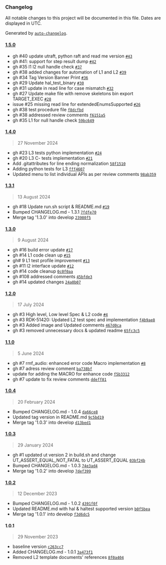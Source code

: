 ### Changelog

All notable changes to this project will be documented in this file. Dates are displayed in UTC.

Generated by [`auto-changelog`](https://github.com/CookPete/auto-changelog).

#### [1.5.0](https://github.com/rdkcentral/rdk-halif-test-rmf_audio_capture/compare/1.4.0...1.5.0)

- gh #40 update utraft, python raft and read me version [`#43`](https://github.com/rdkcentral/rdk-halif-test-rmf_audio_capture/pull/43)
- gh #41: support for step result dump [`#42`](https://github.com/rdkcentral/rdk-halif-test-rmf_audio_capture/pull/42)
- gh #35 l1 l2 null handle check [`#37`](https://github.com/rdkcentral/rdk-halif-test-rmf_audio_capture/pull/37)
- gh #38 added changes for automation of L1 and L2 [`#39`](https://github.com/rdkcentral/rdk-halif-test-rmf_audio_capture/pull/39)
- gh #34 Tag Version Banner Print [`#36`](https://github.com/rdkcentral/rdk-halif-test-rmf_audio_capture/pull/36)
- gh #29 Update hal_test_binary [`#30`](https://github.com/rdkcentral/rdk-halif-test-rmf_audio_capture/pull/30)
- gh #31 update in read line for case mismatch [`#32`](https://github.com/rdkcentral/rdk-halif-test-rmf_audio_capture/pull/32)
- gh #27 Update make file with remove skeletons bin export TARGET_EXEC [`#28`](https://github.com/rdkcentral/rdk-halif-test-rmf_audio_capture/pull/28)
- issue #25 missing read line for extendedEnumsSupported [`#26`](https://github.com/rdkcentral/rdk-halif-test-rmf_audio_capture/pull/26)
- gh #38 test procedure file [`f8dcfbd`](https://github.com/rdkcentral/rdk-halif-test-rmf_audio_capture/commit/f8dcfbd20e514d41b5c7f3b7a15a460f76c5540d)
- gh #38 addressed review comments [`f6151a5`](https://github.com/rdkcentral/rdk-halif-test-rmf_audio_capture/commit/f6151a5cc2e5fa596c08115c24b3bdda259f57e5)
- gh #35 L1 for null handle check [`59bc649`](https://github.com/rdkcentral/rdk-halif-test-rmf_audio_capture/commit/59bc649e0ab315aaad6a19acf66b1bc677cc0c9a)

#### [1.4.0](https://github.com/rdkcentral/rdk-halif-test-rmf_audio_capture/compare/1.3.1...1.4.0)

> 27 November 2024

- gh #23 L3 tests python implementation [`#24`](https://github.com/rdkcentral/rdk-halif-test-rmf_audio_capture/pull/24)
- gh #20 L3 C- tests implementation [`#21`](https://github.com/rdkcentral/rdk-halif-test-rmf_audio_capture/pull/21)
- Add .gitattributes for line ending normalization [`58f1510`](https://github.com/rdkcentral/rdk-halif-test-rmf_audio_capture/commit/58f15107a0679a19ef40c6fa3d4c807b401591fe)
- Adding python tests for L3 [`fff4607`](https://github.com/rdkcentral/rdk-halif-test-rmf_audio_capture/commit/fff460750f4f658c56032bdf31dd83aea3efed62)
- Updated menu to list individual APIs as per review comments [`98ab359`](https://github.com/rdkcentral/rdk-halif-test-rmf_audio_capture/commit/98ab359c59acd59dcb8581b2b2642e5d13bc9dbc)

#### [1.3.1](https://github.com/rdkcentral/rdk-halif-test-rmf_audio_capture/compare/1.3.0...1.3.1)

> 13 August 2024

- gh #18 Update run.sh script & README.md [`#19`](https://github.com/rdkcentral/rdk-halif-test-rmf_audio_capture/pull/19)
- Bumped CHANGELOG.md - 1.3.1 [`7fdfe70`](https://github.com/rdkcentral/rdk-halif-test-rmf_audio_capture/commit/7fdfe70054f731d6730d3ecb89b2c0694b72988f)
- Merge tag '1.3.0' into develop [`23980f5`](https://github.com/rdkcentral/rdk-halif-test-rmf_audio_capture/commit/23980f50eac0ddddb1ddcb928513c3d06c6c7bef)

#### [1.3.0](https://github.com/rdkcentral/rdk-halif-test-rmf_audio_capture/compare/1.2.0...1.3.0)

> 9 August 2024

- gh #16 build error update [`#17`](https://github.com/rdkcentral/rdk-halif-test-rmf_audio_capture/pull/17)
- gh #14 L1 code clean up [`#15`](https://github.com/rdkcentral/rdk-halif-test-rmf_audio_capture/pull/15)
- gh# 9 L1 test profile improvement [`#13`](https://github.com/rdkcentral/rdk-halif-test-rmf_audio_capture/pull/13)
- gh #11 l2 interface update [`#12`](https://github.com/rdkcentral/rdk-halif-test-rmf_audio_capture/pull/12)
- gh #14 code cleanup [`0c0f0aa`](https://github.com/rdkcentral/rdk-halif-test-rmf_audio_capture/commit/0c0f0aa7a4790c647134393cae6f5e80b99dd123)
- gh #108 addressed comments [`45bfde3`](https://github.com/rdkcentral/rdk-halif-test-rmf_audio_capture/commit/45bfde361d0251dcd88c127c07deebc27b710261)
- gh #14 updated changes [`24a0b07`](https://github.com/rdkcentral/rdk-halif-test-rmf_audio_capture/commit/24a0b07c15be5a8f793187a7df9749a77fc9cc69)

#### [1.2.0](https://github.com/rdkcentral/rdk-halif-test-rmf_audio_capture/compare/1.1.0...1.2.0)

> 17 July 2024

- gh #3 High level, Low level Spec & L2 code [`#4`](https://github.com/rdkcentral/rdk-halif-test-rmf_audio_capture/pull/4)
- gh #3 RDK-51420: Updated L2 test spec and implementation [`f4b9ae8`](https://github.com/rdkcentral/rdk-halif-test-rmf_audio_capture/commit/f4b9ae88b3aa50fd6637de20e72fcd7df3d03a7b)
- gh #3 Added image and Updated comments [`467d0ca`](https://github.com/rdkcentral/rdk-halif-test-rmf_audio_capture/commit/467d0ca8a2d9dc39bb54fc2381dc53a7fe69c41f)
- gh #3 removed unnecessary docs & updated readme [`65fc3c5`](https://github.com/rdkcentral/rdk-halif-test-rmf_audio_capture/commit/65fc3c55c6d1193c31a9b1405f3352c613e9a621)

#### [1.1.0](https://github.com/rdkcentral/rdk-halif-test-rmf_audio_capture/compare/1.0.4...1.1.0)

> 5 June 2024

- gh #7 rmf_audio: enhanced error code Macro implementation [`#8`](https://github.com/rdkcentral/rdk-halif-test-rmf_audio_capture/pull/8)
- gh #7 adress review comment [`ba738bf`](https://github.com/rdkcentral/rdk-halif-test-rmf_audio_capture/commit/ba738bfbb995f0866883f11cf01790173ddc3e14)
- update for adding the MACRO for enhance code [`f5b3312`](https://github.com/rdkcentral/rdk-halif-test-rmf_audio_capture/commit/f5b3312cfe17fd908eef3435b3037ee3525d4968)
- gh #7 update to fix review comments [`ddeff81`](https://github.com/rdkcentral/rdk-halif-test-rmf_audio_capture/commit/ddeff81536a491786f4477e8957111b3fa76aec6)

#### [1.0.4](https://github.com/rdkcentral/rdk-halif-test-rmf_audio_capture/compare/1.0.3...1.0.4)

> 20 February 2024

- Bumped CHANGELOG.md - 1.0.4 [`da66ce8`](https://github.com/rdkcentral/rdk-halif-test-rmf_audio_capture/commit/da66ce8d42c16f612097e6cdab676b1685b1ca87)
- Updated tag version in README.md [`9c5bd19`](https://github.com/rdkcentral/rdk-halif-test-rmf_audio_capture/commit/9c5bd19b2ccde107245bd770139f44d92f3c2b35)
- Merge tag '1.0.3' into develop [`d13bed1`](https://github.com/rdkcentral/rdk-halif-test-rmf_audio_capture/commit/d13bed12418244e145aca8ef29d3dbc3e26bdc7f)

#### [1.0.3](https://github.com/rdkcentral/rdk-halif-test-rmf_audio_capture/compare/1.0.2...1.0.3)

> 29 January 2024

- gh #1 updated ut version 2 in build.sh and change UT_ASSERT_EQUAL_NOT_FATAL to UT_ASSERT_EQUAL [`03bf24b`](https://github.com/rdkcentral/rdk-halif-test-rmf_audio_capture/commit/03bf24bf2640b5aa361a3ad4401a5dd15f05cf17)
- Bumped CHANGELOG.md - 1.0.3 [`74e3ad4`](https://github.com/rdkcentral/rdk-halif-test-rmf_audio_capture/commit/74e3ad431e358f2f8d06ef5b9d507a5c10313722)
- Merge tag '1.0.2' into develop [`7def399`](https://github.com/rdkcentral/rdk-halif-test-rmf_audio_capture/commit/7def399e88af5de7a86dffe9058d90633a82bcf1)

#### [1.0.2](https://github.com/rdkcentral/rdk-halif-test-rmf_audio_capture/compare/1.0.1...1.0.2)

> 12 December 2023

- Bumped CHANGELOG.md - 1.0.2 [`4391f0f`](https://github.com/rdkcentral/rdk-halif-test-rmf_audio_capture/commit/4391f0f3db33d4e8db94e36dcd24863faa72de7f)
- Updated README.md with hal & haltest supported version [`b0f5bea`](https://github.com/rdkcentral/rdk-halif-test-rmf_audio_capture/commit/b0f5beaf6af2e0b545cc097ed71d7dbbe9f496a9)
- Merge tag '1.0.1' into develop [`f3d6dc5`](https://github.com/rdkcentral/rdk-halif-test-rmf_audio_capture/commit/f3d6dc52d65ff48cb80a238987f2ea213a6c771d)

#### 1.0.1

> 29 November 2023

- baseline version [`c263cc7`](https://github.com/rdkcentral/rdk-halif-test-rmf_audio_capture/commit/c263cc7fd65d914c9d6184af151a00d7f6980c43)
- Added CHANGELOG.md - 1.0.1 [`3a473f1`](https://github.com/rdkcentral/rdk-halif-test-rmf_audio_capture/commit/3a473f17b9db8166b414127e344cb9ac68c57566)
- Removed L2 template documents' references [`8f0a404`](https://github.com/rdkcentral/rdk-halif-test-rmf_audio_capture/commit/8f0a40452012dfb47f64fe6f74c8fb03ce0b56ca)
